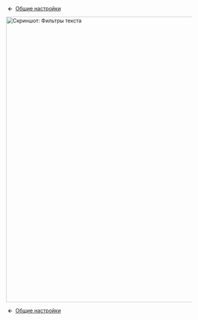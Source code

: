 <!-- Filename: Help4.x:Site_Global_Configuration_Text_Filters / Display title: Общие настройки: Фильтры текста -->

 **←**  [Общие
настройки](https://docs.joomla.org/Help4.x:Site_Global_Configuration/ru#textfilters "Help4.x:Site Global Configuration/ru")

<img
src="https://docs.joomla.org/images/thumb/9/93/Help-4x-Global-Configuration-textfilters-subscreen-ru.png/800px-Help-4x-Global-Configuration-textfilters-subscreen-ru.png"
decoding="async"
srcset="https://docs.joomla.org/images/thumb/9/93/Help-4x-Global-Configuration-textfilters-subscreen-ru.png/1200px-Help-4x-Global-Configuration-textfilters-subscreen-ru.png 1.5x, https://docs.joomla.org/images/thumb/9/93/Help-4x-Global-Configuration-textfilters-subscreen-ru.png/1600px-Help-4x-Global-Configuration-textfilters-subscreen-ru.png 2x"
data-file-width="1858" data-file-height="1800" width="800" height="775"
alt="Скриншот: Фильтры текста" />

 **←**  [Общие
настройки](https://docs.joomla.org/Help4.x:Site_Global_Configuration/ru#textfilters "Help4.x:Site Global Configuration/ru")
